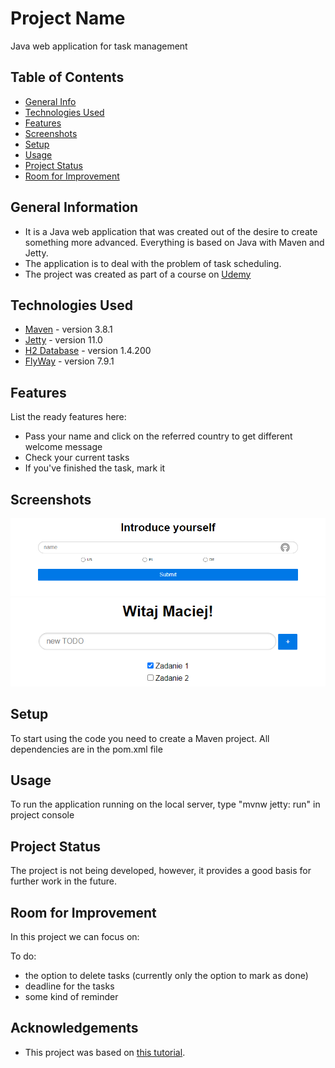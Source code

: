 # Project Name
Java web application for task management


## Table of Contents
* [General Info](#general-information)
* [Technologies Used](#technologies-used)
* [Features](#features)
* [Screenshots](#screenshots)
* [Setup](#setup)
* [Usage](#usage)
* [Project Status](#project-status)
* [Room for Improvement](#room-for-improvement)
<!-- * [License](#license) -->


## General Information
- It is a Java web application that was created out of the desire to create something more advanced. Everything is based on Java with Maven and Jetty. 
- The application is to deal with the problem of task scheduling.
- The project was created as part of a course on [Udemy](https://www.udemy.com/share/101sOGAEMYdVpSQnkG/)
<!-- You don't have to answer all the questions - just the ones relevant to your project. -->


## Technologies Used
- [Maven](https://maven.apache.org/) - version 3.8.1
- [Jetty](https://www.eclipse.org/jetty/) - version 11.0
- [H2 Database](https://www.h2database.com/html/main.html) - version 1.4.200
- [FlyWay](https://flywaydb.org/) - version 7.9.1


## Features
List the ready features here:
- Pass your name and click on the referred country to get different welcome message
- Check your current tasks
- If you've finished the task, mark it


## Screenshots
![Example screenshot](./images/start.png)
![Example screenshot](./images/start2.png)

<!-- If you have screenshots you'd like to share, include them here. -->


## Setup
To start using the code you need to create a Maven project. All dependencies are in the pom.xml file


## Usage
To run the application running on the local server, type "mvnw jetty: run" in project console


## Project Status
The project is not being developed, however, it provides a good basis for further work in the future.


## Room for Improvement
In this project we can focus on:


To do:
- the option to delete tasks (currently only the option to mark as done)
- deadline for the tasks
- some kind of reminder 


## Acknowledgements
- This project was based on [this tutorial](https://www.udemy.com/share/101sOGAEMYdVpSQnkG/).



<!-- Optional -->
<!-- ## License -->
<!-- This project is open source and available under the [... License](). -->

<!-- You don't have to include all sections - just the one's relevant to your project -->
